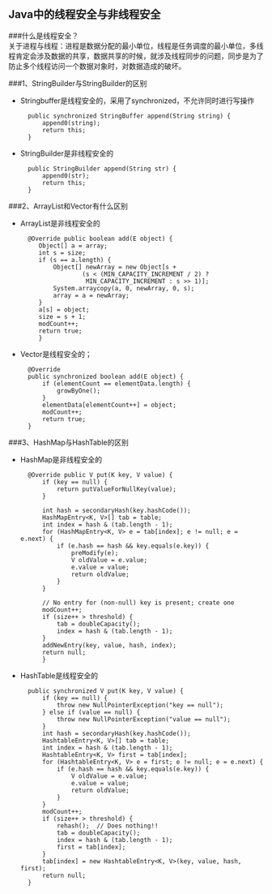## Java中的线程安全与非线程安全
###什么是线程安全？  
关于进程与线程：进程是数据分配的最小单位，线程是任务调度的最小单位，多线程肯定会涉及数据的共享，数据共享的时候，就涉及线程同步的问题，同步是为了防止多个线程访问一个数据对象时，对数据造成的破坏。
    
###1、StringBuilder与StringBuilder的区别

* Stringbuffer是线程安全的，采用了synchronized，不允许同时进行写操作


		public synchronized StringBuffer append(String string) {
			append0(string);
			return this;
		}
    
* StringBuilder是非线程安全的

    	public StringBuilder append(String str) {
    		append0(str);
    		return this;
    	}


###2、ArrayList和Vector有什么区别
* ArrayList是非线程安全的
 	
		@Override public boolean add(E object) {
	       Object[] a = array;
	       int s = size;
	       if (s == a.length) {
	           Object[] newArray = new Object[s +
	                   (s < (MIN_CAPACITY_INCREMENT / 2) ?
	                    MIN_CAPACITY_INCREMENT : s >> 1)];
	           System.arraycopy(a, 0, newArray, 0, s);
	           array = a = newArray;
	       }
	       a[s] = object;
	       size = s + 1;
	       modCount++;
	       return true;
	       }

* Vector是线程安全的；

	    @Override
	    public synchronized boolean add(E object) {
	        if (elementCount == elementData.length) {
	            growByOne();
	        }
	        elementData[elementCount++] = object;
	        modCount++;
	        return true;
	    }

###3、HashMap与HashTable的区别

* HashMap是非线程安全的

	    @Override public V put(K key, V value) {
	        if (key == null) {
	            return putValueForNullKey(value);
	        }

	        int hash = secondaryHash(key.hashCode());
	        HashMapEntry<K, V>[] tab = table;
	        int index = hash & (tab.length - 1);
	        for (HashMapEntry<K, V> e = tab[index]; e != null; e = e.next) {
	            if (e.hash == hash && key.equals(e.key)) {
	                preModify(e);
	                V oldValue = e.value;
	                e.value = value;
	                return oldValue;
	            }
	        }
	
	        // No entry for (non-null) key is present; create one
	        modCount++;
	        if (size++ > threshold) {
	            tab = doubleCapacity();
	            index = hash & (tab.length - 1);
	        }
	        addNewEntry(key, value, hash, index);
	        return null;
		    }
* HashTable是线程安全的

		public synchronized V put(K key, V value) {
	        if (key == null) {
	            throw new NullPointerException("key == null");
	        } else if (value == null) {
	            throw new NullPointerException("value == null");
	        }
	        int hash = secondaryHash(key.hashCode());
	        HashtableEntry<K, V>[] tab = table;
	        int index = hash & (tab.length - 1);
	        HashtableEntry<K, V> first = tab[index];
	        for (HashtableEntry<K, V> e = first; e != null; e = e.next) {
	            if (e.hash == hash && key.equals(e.key)) {
	                V oldValue = e.value;
	                e.value = value;
	                return oldValue;
	            }
	        }
	        modCount++;
	        if (size++ > threshold) {
	            rehash();  // Does nothing!!
	            tab = doubleCapacity();
	            index = hash & (tab.length - 1);
	            first = tab[index];
	        }
	        tab[index] = new HashtableEntry<K, V>(key, value, hash, first);
	        return null;
	    }